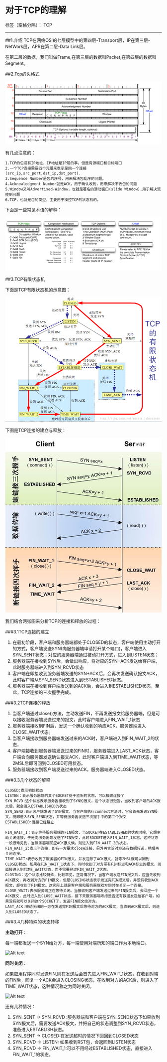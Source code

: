 # 对于TCP的理解

标签（空格分隔）： TCP 

---

##1.介绍
TCP在网络OSI的七层模型中的第四层-Transport层，IP在第三层-NetWork层，APR在第二层-Data Link层。

在第二层的数据，我们叫做Frame,在第三层的数据叫Packet,在第四层的数据叫Segment。


##2.Tcp的头格式

![Alt text](/images/tcp头格式.png)

有几点注意的：

	1.TCP的包没有IP地址，IP地址是IP层的事，但是有源端口和目标端口
	2.一个TCP连接需要四个元组来表示是同一个连接(src_ip,src_port,dst_ip,dst_port).
	3.Sequence Number是包的序号，用来解决包乱序的问题。
	4.Acknowledgment Number就是ACK，用于确认收到，用来解决不丢包的问题
	5.Window又叫Advertised-Window，也就是著名的滑动窗口(slide Window),用于解决流控制问题
	6.TCP，也就是包的类型，主要用于操控TCP的状态机的。

下面是一些常见术语的解释：

![Alt text](/images/tcp术语.png)


##3.TCP有限状态机

下面是TCP有限状态机的示意图：

![Alt text](/images/tcp有限状态机.png)




下图是TCP连接的建立与释放：

![Alt text](/images/tcp连接的建立与释放.jpg)


我们结合两张图来分析TCP的连接和释放的过程：

###3.1TCP连接的建立

1. 在最初阶段，客户端和服务器端都处于CLOSED的状态，客户端使用主动打开的方式，客户端发送SYN(向服务器端申请打开某个端口)，客户端进入SYN_SENT状态；对应的服务器端通过被动打开方式，进入到LISTEN状态；
2. 服务器端在接收到SYN后，会做出响应，将对应的SYN+ACK发送给客户端，此时服务器端进入到SYN_RCVD状态
3. 客户端在即接收到服务器端发送的SYN+ACK后，会再次发送确认报文ACK，此时客户端从SYN_SEND状态进入到ESTABLISHED状态。
4. 服务器端在接收到客户端发送到的ACK后，会进入到ESTABLISHED状态，至此，TCP连接的三次握手完成。

###3.2TCP连接的释放

1. 当客户端通过close()方法，主动发送FIN，不再发送报文给服务器端，但是可以接收服务器端发送过来的报文，此时客户端进入FIN_WAIT_1状态
2. 服务器端接收到FIN后，发送一个确认收到的响应ACK，服务器端进入CLOSE_WAIT状态。
3. 当客户端接收到服务器端发送过来的ACK时，客户端进入到FIN_WAIT_2的状态，
4. 客户端接收到服务器端发送过来的FIN时，服务器端进入LAST_ACK状态，客户端会向服务器发送确认报文ACK，此时客户端进入到TIME_WAIT状态，等2MSL后即可回到CLOSED可用状态。
5. 服务器端接收到客户端发送过来的ACK，服务器端进入CLOSED状态。

###3.3几个状态的解释

	CLOSED:表示初始状态
	LISTEN：表示服务器端的某个SOCKET处于监听的状态，可以接收连接了
	SYN_RCVD:这个状态表示服务器接收到了SYN的报文，这个状态很短暂，当收到客户端的ACK报文后，就会进入ESTABLISHED的状态
	SYN_SEND:表示客户端发送了SYN报文，当客户端执行connect方法时，它会首先发送SYN报文，随即进入SYN_SEND状态，并等待服务器发送三次握手中的第二个报文
	ESTABLISHED:连接已经建立
	
	FIN_WAIT_1：表示等待服务器端的FIN报文，当SOCKET在ESTABLISHED的状态时候，它想主动关闭连接，于是向服务器端发送了FIN报文，此时SOCKET进入FIN_WAIT_1状态，这种状态一般很难见到，当服务器端回应ACK报文候，则进入到FIN_WAIT_2的状态。
	FIN_WAIT_2:表示半连接，即有一方要求close连接，另外再告诉对方还有数据传送，稍后再关闭连接。
	TIME_WAIT:表示收到了服务器的FIN报文，并发送除了ACK报文，就等2MSL就可以回到CLOSED状态。如果在FIN_WAIT_1状态下，同时收到了对方带有FIN标志和ACK标志的报文，则直接进入到TIME_WAIT状态，而不需要经过FIN_WAIT_2状态。
	CLOSING：这个状态比较特殊，比较罕见，正常情况下，当客户端发送FIN报文后，应当先收到ACK报文，再收到对方的FIN报文，但是CLOSING状态表示发送完FIN报文后，并没有收到ACK报文，却收到了FIN报文。这实际上就是客户端和服务器端双方同时在关闭一个连接。
	CLOSE_WAIT:表示服务端正在等待关闭。当接收到客户端发送过来的FIN报文后，会回应一个ACK报文，此时进入到CLOSE_WAIT状态，接下来服务器端考虑是否还有数据发送给客户端，如果没有就可以关闭这个SOCKET了，发送FIN报文给对方。
	LAST_ACK:被动关闭的一方在发送完FIN报文后等待对方的ACK报文，当收到ACK报文后，则进入到CLOSED状态了。

###3.4几种特殊的状态转移

**主动打开**：

每一端都发送一个SYN给对方，每一端使用对端所知的端口作为本地端口。

![Alt text](/images/同时打开.png)


**同时关闭**：

如果应用程序同时发送FIN,则在发送后会首先进入FIN_WAIT_1状态，在收到对端的FIN后，回复一个ACK会进入CLOSING状态，在收到对方的ACK后，则进入了TIME_WAIT状态，这种情况称之为同时关闭。

![Alt text](/images/同时关闭.png)

还有几种情况：

1. SYN_SENT -> SYN_RCVD :服务器端和客户端在SYN_SEND状态下如果收到SYN报文后，需要发送ACK报文，并把自己的状态调整到SYN_RCVD状态，准备进入ESTABLISH状态。
2. SYN_SENT -> CLOSED:在发送超时的情况下回回到CLOSED状态
3. SYN_RCVD -> LISTEN: 如果收到RST包，会返回到LISTEN状态
4. SYN_RCVD -> FIN_WAIT_1:可以不用经过ESTABLISHED状态，直接进入FIN_WAIT_1的状态。



